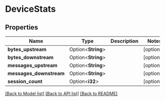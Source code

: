 # DeviceStats

## Properties

Name | Type | Description | Notes
------------ | ------------- | ------------- | -------------
**bytes_upstream** | Option<**String**> |  | [optional]
**bytes_downstream** | Option<**String**> |  | [optional]
**messages_upstream** | Option<**String**> |  | [optional]
**messages_downstream** | Option<**String**> |  | [optional]
**session_count** | Option<**i32**> |  | [optional]

[[Back to Model list]](../README.md#documentation-for-models) [[Back to API list]](../README.md#documentation-for-api-endpoints) [[Back to README]](../README.md)



